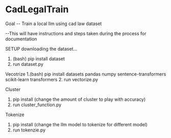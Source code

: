# CadLegalTrain

Goal -- Train a local llm using cad law dataset
 
 --This will have instructions and steps taken during the process for documentation
 
SETUP
downloading the dataset...
  
  1. (bash) pip install dataset
  2. run dataset.py

Vecotrize 
  1.(bash) pip install datasets pandas numpy sentence-transformers scikit-learn transformers
  2. run vectorize.py

Cluster
  1. pip install
  (change the amount of cluster to play with accuracy)
  2. run cluster_function.py

Tokenize
  1. pip install
  (change the llm model to tokenize for different model)
  2. run tokenzie.py
